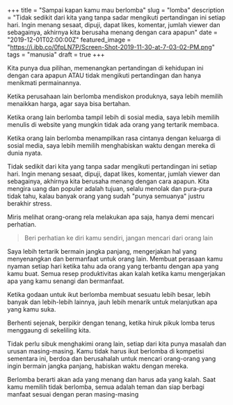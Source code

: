 +++
title = "Sampai kapan kamu mau berlomba"
slug = "lomba"
description = "Tidak sedikit dari kita yang tanpa sadar mengikuti pertandingan ini setiap hari. Ingin menang sesaat, dipuji, dapat likes, komentar, jumlah viewer dan sebagainya, akhirnya kita berusaha menang dengan cara apapun"
date = "2019-12-01T02:00:00Z"
featured_image = "https://i.ibb.co/0fpLN7P/Screen-Shot-2019-11-30-at-7-03-02-PM.png"
tags = "manusia"
draft = true
+++ 

Kita punya dua pilihan, memenangkan pertandingan di kehidupan ini dengan cara apapun ATAU tidak mengikuti pertandingan dan hanya menikmati permainannya.

Ketika perusahaan lain berlomba mendiskon produknya, saya lebih memilih menaikkan harga, agar saya bisa bertahan.

Ketika orang lain berlomba tampil lebih di sosial media, saya lebih memilih menulis di website yang mungkin tidak ada orang yang tertarik membaca.

Ketika orang lain berlomba menampilkan rasa cintanya dengan keluarga di sosial media, saya lebih memilih menghabiskan waktu dengan mereka di dunia nyata.

Tidak sedikit dari kita yang tanpa sadar mengikuti pertandingan ini setiap hari. Ingin menang sesaat, dipuji, dapat likes, komentar, jumlah viewer dan sebagainya, akhirnya kita berusaha menang dengan cara apapun. Kita mengira uang dan populer adalah tujuan, selalu menolak dan pura-pura tidak tahu, kalau banyak orang yang sudah "punya semuanya" justru berakhir stress.

Miris melihat orang-orang rela melakukan apa saja, hanya demi mencari perhatian.

> Beri perhatian ke diri kamu sendiri, jangan mencari dari orang lain

Saya lebih tertarik bermain jangka panjang, mengerjakan hal yang menyenangkan dan bermanfaat untuk orang lain. Membuat perasaan kamu nyaman setiap hari ketika tahu ada orang yang terbantu dengan apa yang kamu buat. Semua resep produktivitas akan kalah ketika kamu mengerjakan apa yang kamu senangi dan bermanfaat.

Ketika godaan untuk ikut berlomba membuat sesuatu lebih besar, lebih banyak dan lebih-lebih lainnya, jauh lebih menarik untuk melanjutkan apa yang kamu suka.

Berhenti sejenak, berpikir dengan tenang, ketika hiruk pikuk lomba terus menggaung di sekeliling kita.

Tidak perlu sibuk menghakimi orang lain, setiap dari kita punya masalah dan urusan masing-masing. Kamu tidak harus ikut berlomba di kompetisi sementara ini, berdoa dan berusahalah untuk mencari orang-orang yang ingin bermain jangka panjang, habiskan waktu dengan mereka.

Berlomba berarti akan ada yang menang dan harus ada yang kalah. Saat kamu memilih tidak berlomba, semua adalah teman dan siap berbagi manfaat sesuai dengan peran masing-masing